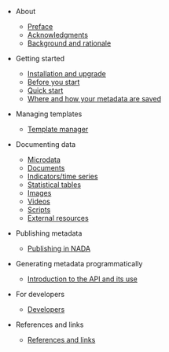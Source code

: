 * About

    * [Preface](about.md)
    * [Acknowledgments](about.md#acknowledgements)
    * [Background and rationale](about.md#background)

* Getting started

    * [Installation and upgrade](installation.md)
    * [Before you start](template-manager/before_start.md)
    * [Quick start](quick-start.md)
    * [Where and how your metadata are saved](saved_metadata.md)

* Managing templates

   * [Template manager](managing_templates.md)

* Documenting data

    * [Microdata](template-manager/microdata.md)
    * [Documents](template-manager/document.md)
    * [Indicators/time series](template-manager/indicator.md)
    * [Statistical tables](template-manager/table.md)
    * [Images](template-manager/image.md)
    * [Videos](template-manager/video.md)
    * [Scripts](template-manager/script.md)
    * [External resources](template-manager/external_resource.md)

* Publishing metadata 

    * [Publishing in NADA](publish_to_nada.md)

* Generating metadata programmatically

    * [Introduction to the API and its use](programmatic.md)

* For developers

    * [Developers](developers.md)

* References and links

    * [References and links](references.md)
